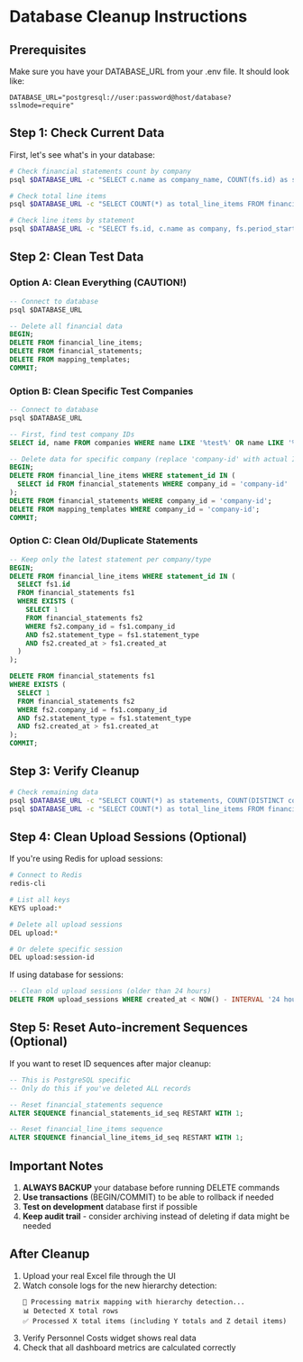 # Database Cleanup Instructions

## Prerequisites
Make sure you have your DATABASE_URL from your .env file. It should look like:
```
DATABASE_URL="postgresql://user:password@host/database?sslmode=require"
```

## Step 1: Check Current Data

First, let's see what's in your database:

```bash
# Check financial statements count by company
psql $DATABASE_URL -c "SELECT c.name as company_name, COUNT(fs.id) as statement_count, fs.statement_type FROM companies c LEFT JOIN financial_statements fs ON c.id = fs.company_id GROUP BY c.id, c.name, fs.statement_type ORDER BY c.name;"

# Check total line items
psql $DATABASE_URL -c "SELECT COUNT(*) as total_line_items FROM financial_line_items;"

# Check line items by statement
psql $DATABASE_URL -c "SELECT fs.id, c.name as company, fs.period_start, fs.period_end, COUNT(fli.id) as line_items FROM financial_statements fs JOIN companies c ON fs.company_id = c.id LEFT JOIN financial_line_items fli ON fs.id = fli.statement_id GROUP BY fs.id, c.name, fs.period_start, fs.period_end ORDER BY fs.created_at DESC LIMIT 10;"
```

## Step 2: Clean Test Data

### Option A: Clean Everything (CAUTION!)
```sql
-- Connect to database
psql $DATABASE_URL

-- Delete all financial data
BEGIN;
DELETE FROM financial_line_items;
DELETE FROM financial_statements;
DELETE FROM mapping_templates;
COMMIT;
```

### Option B: Clean Specific Test Companies
```sql
-- Connect to database
psql $DATABASE_URL

-- First, find test company IDs
SELECT id, name FROM companies WHERE name LIKE '%test%' OR name LIKE '%Test%' OR name LIKE '%Demo%';

-- Delete data for specific company (replace 'company-id' with actual ID)
BEGIN;
DELETE FROM financial_line_items WHERE statement_id IN (
  SELECT id FROM financial_statements WHERE company_id = 'company-id'
);
DELETE FROM financial_statements WHERE company_id = 'company-id';
DELETE FROM mapping_templates WHERE company_id = 'company-id';
COMMIT;
```

### Option C: Clean Old/Duplicate Statements
```sql
-- Keep only the latest statement per company/type
BEGIN;
DELETE FROM financial_line_items WHERE statement_id IN (
  SELECT fs1.id
  FROM financial_statements fs1
  WHERE EXISTS (
    SELECT 1
    FROM financial_statements fs2
    WHERE fs2.company_id = fs1.company_id
    AND fs2.statement_type = fs1.statement_type
    AND fs2.created_at > fs1.created_at
  )
);

DELETE FROM financial_statements fs1
WHERE EXISTS (
  SELECT 1
  FROM financial_statements fs2
  WHERE fs2.company_id = fs1.company_id
  AND fs2.statement_type = fs1.statement_type
  AND fs2.created_at > fs1.created_at
);
COMMIT;
```

## Step 3: Verify Cleanup

```bash
# Check remaining data
psql $DATABASE_URL -c "SELECT COUNT(*) as statements, COUNT(DISTINCT company_id) as companies FROM financial_statements;"
psql $DATABASE_URL -c "SELECT COUNT(*) as total_line_items FROM financial_line_items;"
```

## Step 4: Clean Upload Sessions (Optional)

If you're using Redis for upload sessions:
```bash
# Connect to Redis
redis-cli

# List all keys
KEYS upload:*

# Delete all upload sessions
DEL upload:*

# Or delete specific session
DEL upload:session-id
```

If using database for sessions:
```sql
-- Clean old upload sessions (older than 24 hours)
DELETE FROM upload_sessions WHERE created_at < NOW() - INTERVAL '24 hours';
```

## Step 5: Reset Auto-increment Sequences (Optional)

If you want to reset ID sequences after major cleanup:
```sql
-- This is PostgreSQL specific
-- Only do this if you've deleted ALL records

-- Reset financial_statements sequence
ALTER SEQUENCE financial_statements_id_seq RESTART WITH 1;

-- Reset financial_line_items sequence  
ALTER SEQUENCE financial_line_items_id_seq RESTART WITH 1;
```

## Important Notes

1. **ALWAYS BACKUP** your database before running DELETE commands
2. **Use transactions** (BEGIN/COMMIT) to be able to rollback if needed
3. **Test on development** database first if possible
4. **Keep audit trail** - consider archiving instead of deleting if data might be needed

## After Cleanup

1. Upload your real Excel file through the UI
2. Watch console logs for the new hierarchy detection:
   ```
   🔄 Processing matrix mapping with hierarchy detection...
   📊 Detected X total rows
   ✅ Processed X total items (including Y totals and Z detail items)
   ```
3. Verify Personnel Costs widget shows real data
4. Check that all dashboard metrics are calculated correctly